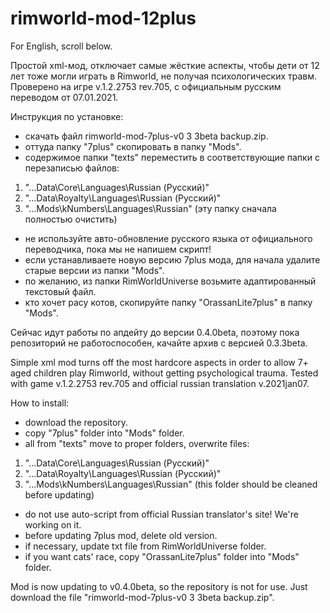 # rimworld-mod-12plus

For English, scroll below.

Простой xml-мод, отключает самые жёсткие аспекты, чтобы дети от 12 лет тоже могли играть в Rimworld, не получая психологических травм. Проверено на игре v.1.2.2753 rev.705, с официальным русским переводом от 07.01.2021.

Инструкция по установке: 

- скачать файл rimworld-mod-7plus-v0 3 3beta backup.zip.
- оттуда папку "7plus" скопировать в папку "Mods".
- содержимое папки "texts" переместить в соответствующие папки с перезаписью файлов:
1. "...Data\Core\Languages\Russian (Русский)\"
2. "...Data\Royalty\Languages\Russian (Русский)\"
3. "...Mods\kNumbers\Languages\Russian" (эту папку сначала полностью очистить)
- не используйте авто-обновление русского языка от официального переводчика, пока мы не напишем скрипт!
- если устанавливаете новую версию 7plus мода, для начала удалите старые версии из папки "Mods".
- по желанию, из папки RimWorldUniverse возьмите адаптированный текстовый файл.
- кто хочет расу котов, скопируйте папку "OrassanLite7plus" в папку "Mods".

Сейчас идут работы по апдейту до версии 0.4.0beta, поэтому пока репозиторий не работоспособен, качайте архив с версией 0.3.3beta.

Simple xml mod turns off the most hardcore aspects in order to allow 7+ aged children play Rimworld, without getting psychological trauma. Tested with game v.1.2.2753 rev.705 and official russian translation v.2021jan07.

How to install:
- download the repository.
- copy "7plus" folder into "Mods" folder.
- all from "texts" move to proper folders, overwrite files:
1. "...Data\Core\Languages\Russian (Русский)\"
2. "...Data\Royalty\Languages\Russian (Русский)\"
3. "...Mods\kNumbers\Languages\Russian" (this folder should be cleaned before updating)
- do not use auto-script from official Russian translator's site! We're working on it.
- before updating 7plus mod, delete old version.
- if necessary, update txt file from RimWorldUniverse folder.
- if you want cats' race, copy "OrassanLite7plus" folder into "Mods" folder.

Mod is now updating to v0.4.0beta, so the repository is not for use. Just download the file "rimworld-mod-7plus-v0 3 3beta backup.zip".
